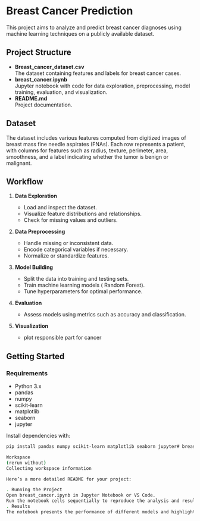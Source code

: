 # Breast Cancer Prediction

This project aims to analyze and predict breast cancer diagnoses using machine learning techniques on a publicly available dataset.

## Project Structure

- **Breast_cancer_dataset.csv**  
  The dataset containing features and labels for breast cancer cases.
- **breast_cancer.ipynb**  
  Jupyter notebook with code for data exploration, preprocessing, model training, evaluation, and visualization.
- **README.md**  
  Project documentation.

## Dataset

The dataset includes various features computed from digitized images of breast mass fine needle aspirates (FNAs). Each row represents a patient, with columns for features such as radius, texture, perimeter, area, smoothness, and a label indicating whether the tumor is benign or malignant.

## Workflow

1. **Data Exploration**  
   - Load and inspect the dataset.
   - Visualize feature distributions and relationships.
   - Check for missing values and outliers.

2. **Data Preprocessing**  
   - Handle missing or inconsistent data.
   - Encode categorical variables if necessary.
   - Normalize or standardize features.

3. **Model Building**  
   - Split the data into training and testing sets.
   - Train machine learning models (  Random Forest).
   - Tune hyperparameters for optimal performance.

4. **Evaluation**  
   - Assess models using metrics such as accuracy and classification.
   

5. **Visualization**  
   - plot responsible part for cancer

## Getting Started

### Requirements

- Python 3.x
- pandas
- numpy
- scikit-learn
- matplotlib
- seaborn
- jupyter

Install dependencies with:

```sh
pip install pandas numpy scikit-learn matplotlib seaborn jupyter# breast_cancer

Workspace
(rerun without)
Collecting workspace information

Here’s a more detailed README for your project:

. Running the Project
Open breast_cancer.ipynb in Jupyter Notebook or VS Code.
Run the notebook cells sequentially to reproduce the analysis and results.
. Results
The notebook presents the performance of different models and highlights the most important features for breast cancer prediction. The best-performing model can be used to assist in early diagnosi